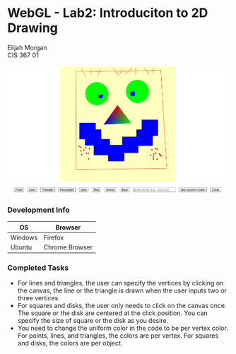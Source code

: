 # WebGL - Lab2: Introduciton to 2D Drawing
Elijah Morgan\
CIS 367 01

![Smile drawn via my WebGL program.](./img/smile.png)

### Development Info
| OS      | Browser       |
|---------|---------------|
| Windows | Firefox       |
| Ubuntu  | Chrome Browser|

### Completed Tasks
- For lines and triangles, the user can specify the vertices by clicking on the canvas, the line or the triangle is drawn when the user inputs two or three vertices.
- For squares and disks, the user only needs to click on the canvas once. The square or the disk are centered at the click position. You can specify the size of square or the disk as you desire.
- You need to change the uniform color in the code to be per vertex color. For points, lines, and triangles, the colors are per vertex. For squares and disks, the colors are per object.
